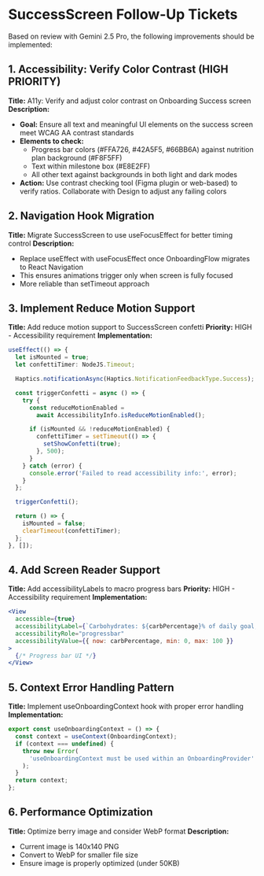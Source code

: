 # SuccessScreen Follow-Up Tickets

Based on review with Gemini 2.5 Pro, the following improvements should be implemented:

## 1. Accessibility: Verify Color Contrast (HIGH PRIORITY)

**Title:** A11y: Verify and adjust color contrast on Onboarding Success screen
**Description:**

- **Goal:** Ensure all text and meaningful UI elements on the success screen meet WCAG AA contrast standards
- **Elements to check:**
  - Progress bar colors (#FFA726, #42A5F5, #66BB6A) against nutrition plan background (#F8F5FF)
  - Text within milestone box (#E8E2FF)
  - All other text against backgrounds in both light and dark modes
- **Action:** Use contrast checking tool (Figma plugin or web-based) to verify ratios. Collaborate with Design to adjust any failing colors

## 2. Navigation Hook Migration

**Title:** Migrate SuccessScreen to use useFocusEffect for better timing control
**Description:**

- Replace useEffect with useFocusEffect once OnboardingFlow migrates to React Navigation
- This ensures animations trigger only when screen is fully focused
- More reliable than setTimeout approach

## 3. Implement Reduce Motion Support

**Title:** Add reduce motion support to SuccessScreen confetti
**Priority:** HIGH - Accessibility requirement
**Implementation:**

```typescript
useEffect(() => {
  let isMounted = true;
  let confettiTimer: NodeJS.Timeout;

  Haptics.notificationAsync(Haptics.NotificationFeedbackType.Success);

  const triggerConfetti = async () => {
    try {
      const reduceMotionEnabled =
        await AccessibilityInfo.isReduceMotionEnabled();

      if (isMounted && !reduceMotionEnabled) {
        confettiTimer = setTimeout(() => {
          setShowConfetti(true);
        }, 500);
      }
    } catch (error) {
      console.error('Failed to read accessibility info:', error);
    }
  };

  triggerConfetti();

  return () => {
    isMounted = false;
    clearTimeout(confettiTimer);
  };
}, []);
```

## 4. Add Screen Reader Support

**Title:** Add accessibilityLabels to macro progress bars
**Priority:** HIGH - Accessibility requirement
**Implementation:**

```jsx
<View
  accessible={true}
  accessibilityLabel={`Carbohydrates: ${carbPercentage}% of daily goal, ${macros.carbs} grams`}
  accessibilityRole="progressbar"
  accessibilityValue={{ now: carbPercentage, min: 0, max: 100 }}
>
  {/* Progress bar UI */}
</View>
```

## 5. Context Error Handling Pattern

**Title:** Implement useOnboardingContext hook with proper error handling
**Implementation:**

```typescript
export const useOnboardingContext = () => {
  const context = useContext(OnboardingContext);
  if (context === undefined) {
    throw new Error(
      'useOnboardingContext must be used within an OnboardingProvider'
    );
  }
  return context;
};
```

## 6. Performance Optimization

**Title:** Optimize berry image and consider WebP format
**Description:**

- Current image is 140x140 PNG
- Convert to WebP for smaller file size
- Ensure image is properly optimized (under 50KB)
